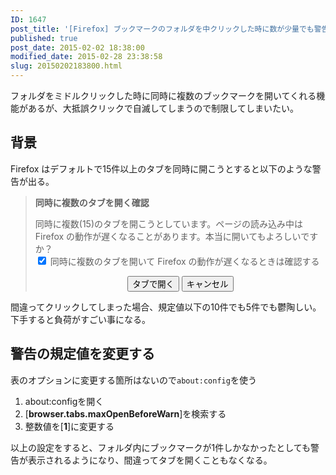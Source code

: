 ```yaml
---
ID: 1647
post_title: '[Firefox] ブックマークのフォルダを中クリックした時に数が少量でも警告を出す方法'
published: true
post_date: 2015-02-02 18:38:00
modified_date: 2015-02-28 23:38:58
slug: 20150202183800.html
---
```

<p>フォルダをミドルクリックした時に同時に複数のブックマークを開いてくれる機能があるが、大抵誤クリックで自滅してしまうので制限してしまいたい。<br />
<!--more--></p>
<h2>背景</h2>
<p>Firefox はデフォルトで15件以上のタブを同時に開こうとすると以下のような警告が出る。</p>
<blockquote><p><b>同時に複数のタブを開く確認</b></p>
<p>同時に複数(15)のタブを開こうとしています。ページの読み込み中は Firefox の動作が遅くなることがあります。本当に開いてもよろしいですか？<br />
<input type="checkbox" checked> 同時に複数のタブを開いて Firefox の動作が遅くなるときは確認する<br />
<center><button>タブで開く</button> <button>キャンセル</button></center>
</p></blockquote>
<p>間違ってクリックしてしまった場合、規定値以下の10件でも5件でも鬱陶しい。下手すると負荷がすごい事になる。</p>
<h2>警告の規定値を変更する</h2>
<p>表のオプションに変更する箇所はないので<code>about:config</code>を使う</p>
<ol>
<li>about:configを開く</li>
<li>[<b>browser.tabs.maxOpenBeforeWarn</b>]を検索する</li>
<li>整数値を[<b>1</b>]に変更する</li>
</ol>
<p>以上の設定をすると、フォルダ内にブックマークが1件しかなかったとしても警告が表示されるようになり、間違ってタブを開くこともなくなる。</p>